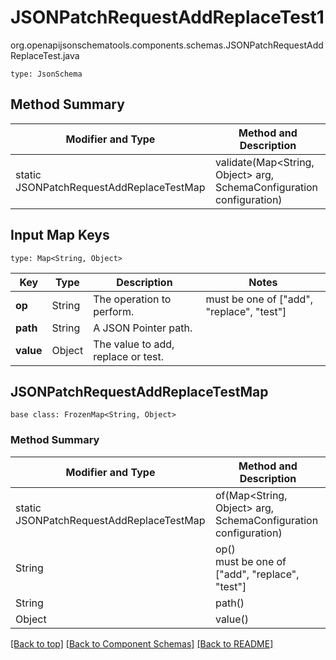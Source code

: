 # JSONPatchRequestAddReplaceTest1
org.openapijsonschematools.components.schemas.JSONPatchRequestAddReplaceTest.java
```
type: JsonSchema
```

## Method Summary
| Modifier and Type | Method and Description |
| ----------------- | ---------------------- |
| static JSONPatchRequestAddReplaceTestMap | validate(Map<String, Object> arg, SchemaConfiguration configuration) |

## Input Map Keys
```
type: Map<String, Object>
```
Key | Type |  Description | Notes
------------ | ------------- | ------------- | -------------
**op** | String | The operation to perform. | must be one of ["add", "replace", "test"]
**path** | String | A JSON Pointer path. |
**value** | Object | The value to add, replace or test. |

## JSONPatchRequestAddReplaceTestMap
```
base class: FrozenMap<String, Object>
```

### Method Summary
| Modifier and Type | Method and Description |
| ----------------- | ---------------------- |
| static JSONPatchRequestAddReplaceTestMap | of(Map<String, Object> arg, SchemaConfiguration configuration) |
| String | op()<br> must be one of ["add", "replace", "test"] |
| String | path()<br> |
| Object | value()<br> |

[[Back to top]](#top) [[Back to Component Schemas]](../../../README.md#Component-Schemas) [[Back to README]](../../../README.md)
